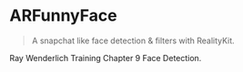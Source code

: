 #  ARFunnyFace

> A snapchat like face detection & filters with RealityKit.

Ray Wenderlich Training Chapter 9 Face Detection.

